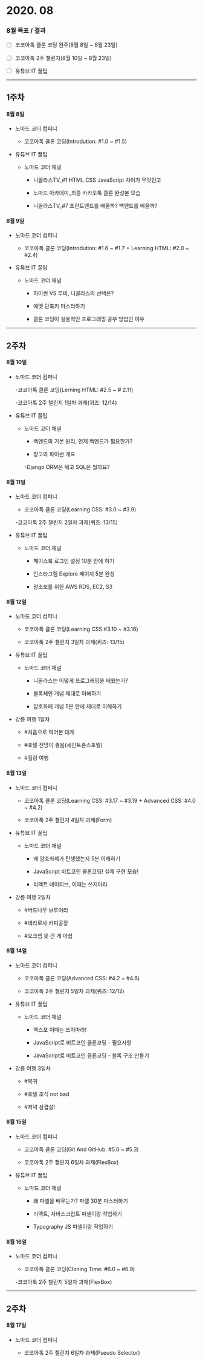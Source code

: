 # 2020. 08

### 8월 목표 / 결과

- [ ] 코코아톡 클론 코딩 완주(8월 8일 ~ 8월 23일)

- [ ] 코코아톡 2주 챌린지(8월 10일 ~ 8월 23일)

- [ ] 유튜브 IT 꿀팁

---

## 1주차

#### 8월 8일

- 노마드 코더 컴퍼니

  - 코코아톡 클론 코딩(Introdution: #1.0 ~ #1.5)

- 유튜브 IT 꿀팁

  - 노마드 코더 채널

    - 니꼴라스TV\_#1 HTML CSS JavaScript 차이가 무엇인고

    - 노마드 아카데미\_최종 카카오톡 클론 완성본 모습

    - 니꼴라스TV\_#7 프런트엔드를 배울까? 백엔드를 배울까?

#### 8월 9일

- 노마드 코더 컴퍼니

  - 코코아톡 클론 코딩(Introdution: #1.6 ~ #1.7 + Learning HTML: #2.0 ~ #2.4)

- 유튜브 IT 꿀팁

  - 노마드 코더 채널

    - 파이썬 VS 루비, 니꼴라스의 선택은?

    - 에멧 단축키 마스터하기

    - 클론 코딩이 실용적인 프로그래밍 공부 방법인 이유

---

## 2주차

#### 8월 10일

- 노마드 코더 컴퍼니

  -코코아톡 클론 코딩(Lerning HTML: #2.5 ~ # 2.11)

  -코코아톡 2주 챌린지 1일차 과제(퀴즈: 12/14)

- 유튜브 IT 꿀팁

  - 노마드 코더 채널

    - 백엔드의 기본 원리, 언제 백엔드가 필요한가?

    - 장고와 파이썬 개요

    -Django ORM은 뭐고 SQL은 뭘까요?

#### 8월 11일

- 노마드 코더 컴퍼니

  - 코코아톡 클론 코딩(Learning CSS: #3.0 ~ #3.9)

  -코코아톡 2주 챌린지 2일차 과제(퀴즈: 13/15)

- 유튜브 IT 꿀팁

  - 노마드 코더 채널

    - 페이스북 로그인 설정 10분 안에 하기

    - 인스타그램 Explore 페이지 5분 완성

    - 왕초보를 위한 AWS RDS, EC2, S3

#### 8월 12일

- 노마드 코더 컴퍼니

  - 코코아톡 클론 코딩(Learning CSS:#3.10 ~ #3.16)

  - 코코아톡 2주 챌린지 3일차 과제(퀴즈: 13/15)

- 유튜브 IT 꿀팁

  - 노마드 코더 채널

    - 니꼴라스는 어떻게 프로그래밍을 배웠는가?

    - 블록체인 개념 제대로 이해하기

    - 암호화폐 개념 5분 안에 제대로 이해하기

- 강릉 여행 1일차

  - #처음으로 먹어본 대게

  - #호텔 전망이 좋음(세인트존스호텔)

  - #힐링 여행

#### 8월 13일

- 노마드 코더 컴퍼니

  - 코코아톡 클론 코딩(Learning CSS: #3.17 ~ #3.19 + Advanced CSS: #4.0 ~ #4.2)

  - 코코아톡 2주 챌린지 4일차 과제(Form)

- 유튜브 IT 꿀팁

  - 노마드 코더 채널

    - 왜 암호화폐가 탄생했는지 5분 이해하기

    - JavaScript 비트코인 클론코딩! 실제 구현 모습!

    - 리액트 네이티브, 이때는 쓰지마라

- 강릉 여행 2일차

  - #버드나무 브루어리

  - #테라로사 커피공장

  - #오크랩 못 간 게 아쉽

#### 8월 14일

- 노마드 코더 컴퍼니

  - 코코아톡 클론 코딩(Advanced CSS: #4.2 ~ #4.6)

  - 코코아톡 2주 챌린지 5일차 과제(퀴즈: 12/12)

- 유튜브 IT 꿀팁

  - 노마드 코더 채널

    - 엑스포 이때는 쓰지마라!

    - JavaScript로 비트코인 클론코딩 - 필요사항

    - JavaScript로 비트코인 클론코딩 - 블록 구조 만들기

- 강릉 여행 3일차

  - #복귀

  - #호텔 조식 not bad

  - #저녁 삼겹살!

#### 8월 15일

- 노마드 코더 컴퍼니

  - 코코아톡 클론 코딩(Git And GitHub: #5.0 ~ #5.3)

  - 코코아톡 2주 챌린지 6일차 과제(FlexBox)

- 유튜브 IT 꿀팁

  - 노마드 코더 채널

    - 왜 파셀을 배우는가? 파셀 30분 마스터하기

    - 리액트, 자바스크립트 파셀이랑 작업하기

    - Typography JS 파셀이랑 작업하기

#### 8월 16일

- 노마드 코더 컴퍼니

  - 코코아톡 클론 코딩(Cloning Time: #6.0 ~ #6.9)

  -코코아톡 2주 챌린지 5일차 과제(FlexBox)

---

## 2주차

#### 8월 17일

- 노마드 코더 컴퍼니

  - 코코아톡 2주 챌린지 6일차 과제(Pseudo Selector)
